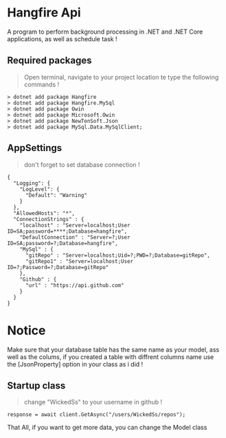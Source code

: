 # Hangfire Api
  A program to perform background processing in .NET and .NET Core applications, as well as schedule task !


## Required packages 
> Open terminal, navigate to your project location te type the following commands !

    > dotnet add package Hangfire
    > dotnet add package Hangfire.MySql
    > dotnet add package Owin
    > dotnet add package Microsoft.Owin
    > dotnet add package NewTonSoft.Json
    > dotnet add package MySql.Data.MySqlClient;
  


## AppSettings
> don't forget to set database connection !

    {
      "Logging": {
        "LogLevel": {
          "Default": "Warning"
        }
      },
      "AllowedHosts": "*",
      "ConnectionStrings" : {
        "localhost" : "Server=localhost;User ID=SA;password=****;Database=hangfire",
        "DefaultConnection" : "Server=?;User ID=SA;password=?;Database=hangfire",
        "MySql" : {
          "gitRepo" : "Server=localhost;Uid=?;PWD=?;Database=gitRepo",
          "gitRepo1" : "Server=localhost;User ID=?;Password=?;Database=gitRepo"
        },
        "Github" : {
          "url" : "https://api.github.com"
        }
      }
    }


# Notice 

Make sure that your database table has the same name as your model, ass well as the colums, if you created a table with diffrent columns name use the [JsonProperty] option in your class as i did !

## Startup class

> change "WickedSs" to your username in github !

    response = await client.GetAsync("/users/WickedSs/repos");
  
That All,
if you want to get more data, you can change the Model class 

